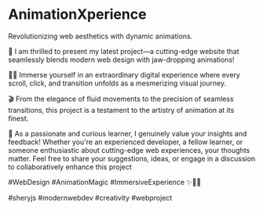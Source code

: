 # AnimationXperience
Revolutionizing web aesthetics with dynamic animations.


🚀 I am thrilled to present my latest project—a cutting-edge website that seamlessly blends modern web design with jaw-dropping animations!

🌟✨ Immerse yourself in an extraordinary digital experience where every scroll, click, and transition unfolds as a mesmerizing visual journey.

🎬 From the elegance of fluid movements to the precision of seamless transitions, this project is a testament to the artistry of animation at its finest.


🤔 As a passionate and curious learner, I genuinely value your insights and feedback!
Whether you're an experienced developer, a fellow learner, or someone enthusiastic about cutting-edge web experiences, your thoughts matter. 
Feel free to share your suggestions, ideas, or engage in a discussion to collaboratively enhance this project


#WebDesign #AnimationMagic #ImmersiveExperience ✨🎥💫

#sheryjs #modernwebdev #creativity #webproject
